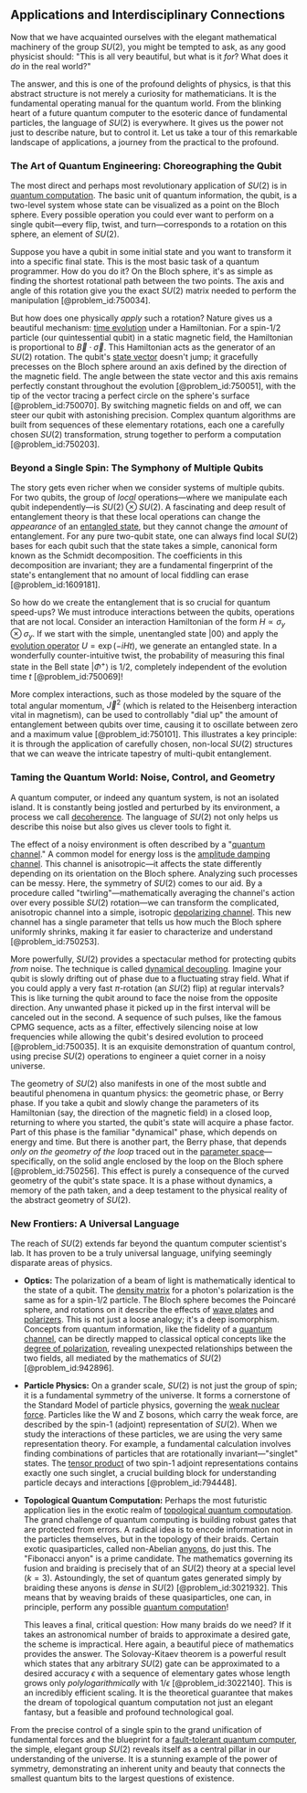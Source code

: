 ## Applications and Interdisciplinary Connections

Now that we have acquainted ourselves with the elegant mathematical machinery of the group $SU(2)$, you might be tempted to ask, as any good physicist should: "This is all very beautiful, but what is it *for*? What does it *do* in the real world?"

The answer, and this is one of the profound delights of physics, is that this abstract structure is not merely a curiosity for mathematicians. It is the fundamental operating manual for the quantum world. From the blinking heart of a future quantum computer to the esoteric dance of fundamental particles, the language of $SU(2)$ is everywhere. It gives us the power not just to describe nature, but to control it. Let us take a tour of this remarkable landscape of applications, a journey from the practical to the profound.

### The Art of Quantum Engineering: Choreographing the Qubit

The most direct and perhaps most revolutionary application of $SU(2)$ is in [quantum computation](@article_id:142218). The basic unit of quantum information, the qubit, is a two-level system whose state can be visualized as a point on the Bloch sphere. Every possible operation you could ever want to perform on a single qubit—every flip, twist, and turn—corresponds to a rotation on this sphere, an element of $SU(2)$.

Suppose you have a qubit in some initial state and you want to transform it into a specific final state. This is the most basic task of a quantum programmer. How do you do it? On the Bloch sphere, it's as simple as finding the shortest rotational path between the two points. The axis and angle of this rotation give you the exact $SU(2)$ matrix needed to perform the manipulation [@problem_id:750034].

But how does one physically *apply* such a rotation? Nature gives us a beautiful mechanism: [time evolution](@article_id:153449) under a Hamiltonian. For a spin-1/2 particle (our quintessential qubit) in a static magnetic field, the Hamiltonian is proportional to $\vec{B} \cdot \vec{\sigma}$. This Hamiltonian acts as the generator of an $SU(2)$ rotation. The qubit's [state vector](@article_id:154113) doesn't jump; it gracefully precesses on the Bloch sphere around an axis defined by the direction of the magnetic field. The angle between the state vector and this axis remains perfectly constant throughout the evolution [@problem_id:750051], with the tip of the vector tracing a perfect circle on the sphere's surface [@problem_id:750070]. By switching magnetic fields on and off, we can steer our qubit with astonishing precision. Complex quantum algorithms are built from sequences of these elementary rotations, each one a carefully chosen $SU(2)$ transformation, strung together to perform a computation [@problem_id:750203].

### Beyond a Single Spin: The Symphony of Multiple Qubits

The story gets even richer when we consider systems of multiple qubits. For two qubits, the group of *local* operations—where we manipulate each qubit independently—is $SU(2) \otimes SU(2)$. A fascinating and deep result of entanglement theory is that these local operations can change the *appearance* of an [entangled state](@article_id:142422), but they cannot change the *amount* of entanglement. For any pure two-qubit state, one can always find local $SU(2)$ bases for each qubit such that the state takes a simple, canonical form known as the Schmidt decomposition. The coefficients in this decomposition are invariant; they are a fundamental fingerprint of the state's entanglement that no amount of local fiddling can erase [@problem_id:1609181].

So how do we create the entanglement that is so crucial for quantum speed-ups? We must introduce interactions between the qubits, operations that are not local. Consider an interaction Hamiltonian of the form $H \propto \sigma_y \otimes \sigma_y$. If we start with the simple, unentangled state $|00\rangle$ and apply the [evolution operator](@article_id:182134) $U=\exp(-i H t)$, we generate an entangled state. In a wonderfully counter-intuitive twist, the probability of measuring this final state in the Bell state $|\Phi^+\rangle$ is $1/2$, completely independent of the evolution time $t$ [@problem_id:750069]!

More complex interactions, such as those modeled by the square of the total angular momentum, $\vec{J}^2$ (which is related to the Heisenberg interaction vital in magnetism), can be used to controllably "dial up" the amount of entanglement between qubits over time, causing it to oscillate between zero and a maximum value [@problem_id:750101]. This illustrates a key principle: it is through the application of carefully chosen, non-local $SU(2)$ structures that we can weave the intricate tapestry of multi-qubit entanglement.

### Taming the Quantum World: Noise, Control, and Geometry

A quantum computer, or indeed any quantum system, is not an isolated island. It is constantly being jostled and perturbed by its environment, a process we call [decoherence](@article_id:144663). The language of $SU(2)$ not only helps us describe this noise but also gives us clever tools to fight it.

The effect of a noisy environment is often described by a "[quantum channel](@article_id:140743)." A common model for energy loss is the [amplitude damping channel](@article_id:141386). This channel is anisotropic—it affects the state differently depending on its orientation on the Bloch sphere. Analyzing such processes can be messy. Here, the symmetry of $SU(2)$ comes to our aid. By a procedure called "twirling"—mathematically averaging the channel's action over every possible $SU(2)$ rotation—we can transform the complicated, anisotropic channel into a simple, isotropic [depolarizing channel](@article_id:139405). This new channel has a single parameter that tells us how much the Bloch sphere uniformly shrinks, making it far easier to characterize and understand [@problem_id:750253].

More powerfully, $SU(2)$ provides a spectacular method for protecting qubits *from* noise. The technique is called [dynamical decoupling](@article_id:139073). Imagine your qubit is slowly drifting out of phase due to a fluctuating stray field. What if you could apply a very fast $\pi$-rotation (an $SU(2)$ flip) at regular intervals? This is like turning the qubit around to face the noise from the opposite direction. Any unwanted phase it picked up in the first interval will be canceled out in the second. A sequence of such pulses, like the famous CPMG sequence, acts as a filter, effectively silencing noise at low frequencies while allowing the qubit's desired evolution to proceed [@problem_id:750035]. It is an exquisite demonstration of quantum control, using precise $SU(2)$ operations to engineer a quiet corner in a noisy universe.

The geometry of $SU(2)$ also manifests in one of the most subtle and beautiful phenomena in quantum physics: the geometric phase, or Berry phase. If you take a qubit and slowly change the parameters of its Hamiltonian (say, the direction of the magnetic field) in a closed loop, returning to where you started, the qubit's state will acquire a phase factor. Part of this phase is the familiar "dynamical" phase, which depends on energy and time. But there is another part, the Berry phase, that depends *only on the geometry of the loop* traced out in the [parameter space](@article_id:178087)—specifically, on the solid angle enclosed by the loop on the Bloch sphere [@problem_id:750256]. This effect is purely a consequence of the curved geometry of the qubit's state space. It is a phase without dynamics, a memory of the path taken, and a deep testament to the physical reality of the abstract geometry of $SU(2)$.

### New Frontiers: A Universal Language

The reach of $SU(2)$ extends far beyond the quantum computer scientist's lab. It has proven to be a truly universal language, unifying seemingly disparate areas of physics.

*   **Optics:** The polarization of a beam of light is mathematically identical to the state of a qubit. The [density matrix](@article_id:139398) for a photon's polarization is the same as for a spin-1/2 particle. The Bloch sphere becomes the Poincaré sphere, and rotations on it describe the effects of [wave plates](@article_id:274560) and [polarizers](@article_id:268625). This is not just a loose analogy; it's a deep isomorphism. Concepts from quantum information, like the fidelity of a [quantum channel](@article_id:140743), can be directly mapped to classical optical concepts like the [degree of polarization](@article_id:276196), revealing unexpected relationships between the two fields, all mediated by the mathematics of $SU(2)$ [@problem_id:942896].

*   **Particle Physics:** On a grander scale, $SU(2)$ is not just the group of spin; it is a fundamental symmetry of the universe. It forms a cornerstone of the Standard Model of particle physics, governing the [weak nuclear force](@article_id:157085). Particles like the W and Z bosons, which carry the weak force, are described by the spin-1 (adjoint) representation of $SU(2)$. When we study the interactions of these particles, we are using the very same representation theory. For example, a fundamental calculation involves finding combinations of particles that are rotationally invariant—"singlet" states. The [tensor product](@article_id:140200) of two spin-1 adjoint representations contains exactly one such singlet, a crucial building block for understanding particle decays and interactions [@problem_id:794448].

*   **Topological Quantum Computation:** Perhaps the most futuristic application lies in the exotic realm of [topological quantum computation](@article_id:142310). The grand challenge of quantum computing is building robust gates that are protected from errors. A radical idea is to encode information not in the particles themselves, but in the topology of their braids. Certain exotic quasiparticles, called non-Abelian [anyons](@article_id:143259), do just this. The "Fibonacci anyon" is a prime candidate. The mathematics governing its fusion and braiding is precisely that of an $SU(2)$ theory at a special level ($k=3$). Astoundingly, the set of quantum gates generated simply by braiding these anyons is *dense* in $SU(2)$ [@problem_id:3021932]. This means that by weaving braids of these quasiparticles, one can, in principle, perform any possible [quantum computation](@article_id:142218)!

    This leaves a final, critical question: How many braids do we need? If it takes an astronomical number of braids to approximate a desired gate, the scheme is impractical. Here again, a beautiful piece of mathematics provides the answer. The Solovay-Kitaev theorem is a powerful result which states that any arbitrary $SU(2)$ gate can be approximated to a desired accuracy $\epsilon$ with a sequence of elementary gates whose length grows only *polylogarithmically* with $1/\epsilon$ [@problem_id:3022140]. This is an incredibly efficient scaling. It is the theoretical guarantee that makes the dream of topological quantum computation not just an elegant fantasy, but a feasible and profound technological goal.

From the precise control of a single spin to the grand unification of fundamental forces and the blueprint for a [fault-tolerant quantum computer](@article_id:140750), the simple, elegant group $SU(2)$ reveals itself as a central pillar in our understanding of the universe. It is a stunning example of the power of symmetry, demonstrating an inherent unity and beauty that connects the smallest quantum bits to the largest questions of existence.
